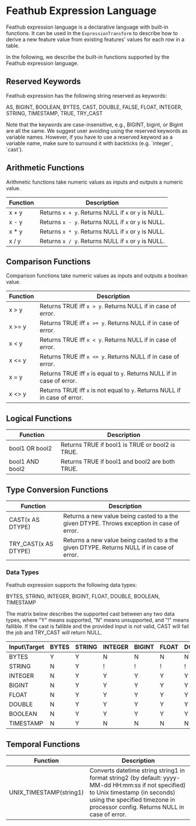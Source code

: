 # Feathub Expression Language

Feathub expression language is a declarative language with built-in functions.
It can be used in the `ExpressionTransform` to describe how to derive a new
feature value from existing features' values for each row in a table.

In the following, we describe the built-in functions supported by the Feathub
expression language.

## Reserved Keywords
Feathub expression has the following string reserved as keywords:

AS, BIGINT, BOOLEAN, BYTES, CAST, DOUBLE, FALSE, FLOAT, INTEGER, STRING, TIMESTAMP, 
TRUE, TRY_CAST

Note that the keywords are case-insensitive, e.g., BIGINT, bigint, or Bigint are all 
the same. We suggest user avoiding using the reserved keywords as variable names. 
However, if you have to use a reserved keyword as a variable name, make sure to 
surround it with backticks (e.g. \`integer\`, \`cast\`). 

## Arithmetic Functions

Arithmetic functions take numeric values as inputs and outputs a numeric value.

| Function | Description |
| --- | --- |
| x + y | Returns `x + y`. Returns NULL if `x` or `y` is NULL. |
| x - y | Returns `x - y`. Returns NULL if `x` or `y` is NULL. |
| x * y | Returns `x * y`. Returns NULL if `x` or `y` is NULL. |
| x / y | Returns `x / y`. Returns NULL if `x` or `y` is NULL. |


## Comparison Functions

Comparison functions take numeric values as inputs and outputs a boolean value.

| Function | Description |
| --- | --- |
| x > y | Returns TRUE iff `x > y`. Returns NULL if in case of error. |
| x >= y | Returns TRUE iff `x >= y`. Returns NULL if in case of error. |
| x < y | Returns TRUE iff `x < y`. Returns NULL if in case of error. |
| x <= y | Returns TRUE iff `x <= y`. Returns NULL if in case of error. |
| x = y | Returns TRUE iff `x` is equal to `y`. Returns NULL if in case of error. |
| x <> y | Returns TRUE iff `x` is not equal to `y`. Returns NULL if in case of error. |

## Logical Functions

| Function        | Description                                     |
|-----------------|-------------------------------------------------|
| bool1 OR bool2  | Returns TRUE if bool1 is TRUE or bool2 is TRUE. |
| bool1 AND bool2 | Returns TRUE if bool1 and bool2 are both TRUE.  |

## Type Conversion Functions

| Function             | Description                                                                               |
|----------------------|-------------------------------------------------------------------------------------------|
| CAST(x AS DTYPE)     | Returns a new value being casted to a the given DTYPE. Throws exception in case of error. |
| TRY_CAST(x AS DTYPE) | Returns a new value being casted to a the given DTYPE. Returns NULL if in case of error.  |

### Data Types

Feathub expression supports the following data types: 

BYTES, STRING, INTEGER, BIGINT, FLOAT, DOUBLE, BOOLEAN, TIMESTAMP

The matrix below describes the supported cast between any two data types, where "Y" 
means supported, "N" means unsupported, and "!" means fallible. If the cast is fallible 
and the provided input is not valid, CAST will fail the job and TRY_CAST will return 
NULL. 

| Input\Target | BYTES | STRING | INTEGER | BIGINT | FLOAT | DOUBLE | BOOLEAN | TIMESTAMP | 
|--------------|-------|--------|---------|--------|-------|--------|---------|-----------|
| BYTES        | Y     | Y      | N       | N      | N     | N      | N       | N         |
| STRING       | N     | Y      | !       | !      | !     | !      | !       | !         |
| INTEGER      | N     | Y      | Y       | Y      | Y     | Y      | Y       | N         |
| BIGINT       | N     | Y      | Y       | Y      | Y     | Y      | Y       | N         |
| FLOAT        | N     | Y      | Y       | Y      | Y     | Y      | Y       | N         |
| DOUBLE       | N     | Y      | Y       | Y      | Y     | Y      | Y       | N         |
| BOOLEAN      | N     | Y      | Y       | Y      | Y     | Y      | Y       | N         |
| TIMESTAMP    | N     | Y      | N       | N      | N     | N      | N       | Y         |

## Temporal Functions

| Function                | Description                                                                                                                                                                                                           |
|-------------------------|-----------------------------------------------------------------------------------------------------------------------------------------------------------------------------------------------------------------------|
| UNIX_TIMESTAMP(string1) | Converts datetime string string1 in format string2 (by default: yyyy-MM-dd HH:mm:ss if not specified) to Unix timestamp (in seconds) using the specified timezone in processor config. Returns NULL in case of error. |


